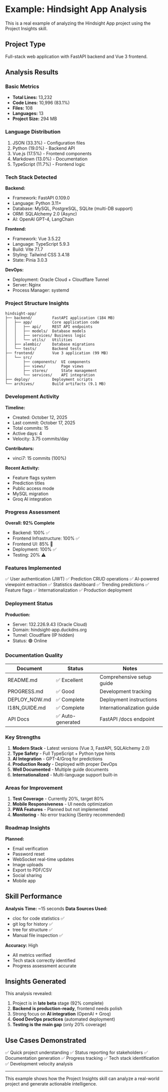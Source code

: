 # Example: Hindsight App Analysis

This is a real example of analyzing the Hindsight App project using the Project Insights skill.

## Project Type
Full-stack web application with FastAPI backend and Vue 3 frontend.

## Analysis Results

### Basic Metrics
- **Total Lines:** 13,232
- **Code Lines:** 10,996 (83.1%)
- **Files:** 108
- **Languages:** 13
- **Project Size:** 294 MB

### Language Distribution
1. JSON (33.3%) - Configuration files
2. Python (19.0%) - Backend API
3. Vue.js (17.5%) - Frontend components
4. Markdown (13.0%) - Documentation
5. TypeScript (11.7%) - Frontend logic

### Tech Stack Detected

**Backend:**
- Framework: FastAPI 0.109.0
- Language: Python 3.11+
- Database: MySQL, PostgreSQL, SQLite (multi-DB support)
- ORM: SQLAlchemy 2.0 (Async)
- AI: OpenAI GPT-4, LangChain

**Frontend:**
- Framework: Vue 3.5.22
- Language: TypeScript 5.9.3
- Build: Vite 7.1.7
- Styling: Tailwind CSS 3.4.18
- State: Pinia 3.0.3

**DevOps:**
- Deployment: Oracle Cloud + Cloudflare Tunnel
- Server: Nginx
- Process Manager: systemd

### Project Structure Insights

```
hindsight-app/
├── backend/         FastAPI application (184 MB)
│   ├── app/         Core application code
│   │   ├── api/     REST API endpoints
│   │   ├── models/  Database models
│   │   ├── services/ Business logic
│   │   └── utils/   Utilities
│   ├── alembic/     Database migrations
│   └── tests/       Backend tests
├── frontend/        Vue 3 application (99 MB)
│   └── src/
│       ├── components/  UI components
│       ├── views/       Page views
│       ├── stores/      State management
│       └── services/    API integration
├── deploy/          Deployment scripts
└── archives/        Build artifacts (9.1 MB)
```

### Development Activity

**Timeline:**
- Created: October 12, 2025
- Last commit: October 17, 2025
- Total commits: 15
- Active days: 4
- Velocity: 3.75 commits/day

**Contributors:**
- vinci7: 15 commits (100%)

**Recent Activity:**
- Feature flags system
- Prediction titles
- Public access mode
- MySQL migration
- Groq AI integration

### Progress Assessment

**Overall: 92% Complete**

- Backend: 100% ✅
- Frontend Infrastructure: 100% ✅
- Frontend UI: 85% 🚧
- Deployment: 100% ✅
- Testing: 20% ⚠️

### Features Implemented

✅ User authentication (JWT)
✅ Prediction CRUD operations
✅ AI-powered viewpoint extraction
✅ Statistics dashboard
✅ Trending predictions
✅ Feature flags
✅ Internationalization
✅ Production deployment

### Deployment Status

**Production:**
- Server: 132.226.9.43 (Oracle Cloud)
- Domain: hindsight-app.duckdns.org
- Tunnel: Cloudflare (IP hidden)
- Status: 🟢 Online

### Documentation Quality

| Document | Status | Notes |
|----------|--------|-------|
| README.md | ✅ Excellent | Comprehensive setup guide |
| PROGRESS.md | ✅ Good | Development tracking |
| DEPLOY_NOW.md | ✅ Complete | Deployment instructions |
| I18N_GUIDE.md | ✅ Complete | Internationalization guide |
| API Docs | ✅ Auto-generated | FastAPI /docs endpoint |

### Key Strengths

1. **Modern Stack** - Latest versions (Vue 3, FastAPI, SQLAlchemy 2.0)
2. **Type Safety** - Full TypeScript + Python type hints
3. **AI Integration** - GPT-4/Groq for predictions
4. **Production Ready** - Deployed with proper DevOps
5. **Well Documented** - Multiple guide documents
6. **Internationalized** - Multi-language support built-in

### Areas for Improvement

1. **Test Coverage** - Currently 20%, target 80%
2. **Mobile Responsiveness** - UI needs optimization
3. **PWA Features** - Planned but not implemented
4. **Monitoring** - No error tracking (Sentry recommended)

### Roadmap Insights

**Planned:**
- Email verification
- Password reset
- WebSocket real-time updates
- Image uploads
- Export to PDF/CSV
- Social sharing
- Mobile app

## Skill Performance

**Analysis Time:** ~15 seconds
**Data Sources Used:**
- cloc for code statistics ✅
- git log for history ✅
- tree for structure ✅
- Manual file inspection ✅

**Accuracy:** High
- All metrics verified
- Tech stack correctly identified
- Progress assessment accurate

## Insights Generated

This analysis revealed:
1. Project is in **late beta** stage (92% complete)
2. **Backend is production-ready**, frontend needs polish
3. Strong focus on **AI integration** (OpenAI + Groq)
4. **Good DevOps practices** (automated deployment)
5. **Testing is the main gap** (only 20% coverage)

## Use Cases Demonstrated

✅ Quick project understanding
✅ Status reporting for stakeholders
✅ Documentation generation
✅ Progress tracking
✅ Tech stack identification
✅ Development velocity analysis

---

This example shows how the Project Insights skill can analyze a real-world project and generate actionable intelligence.
